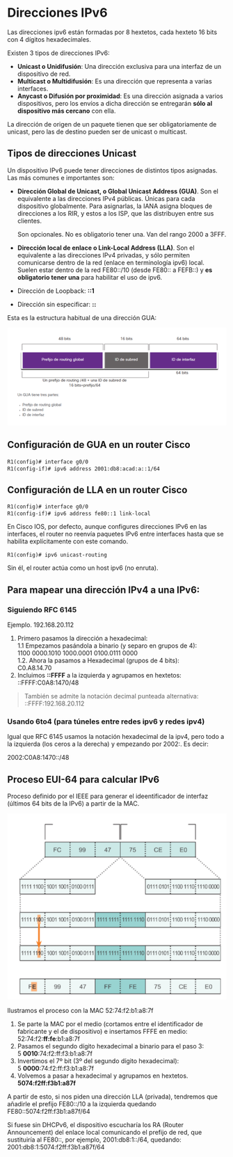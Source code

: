 # Direcciones IPv6

Las direcciones ipv6 están formadas por 8 hextetos, cada hexteto 16 bits con 4 dígitos hexadecimales. 

Existen 3 tipos de direcciones IPv6:
 - __Unicast o Unidifusión__: Una dirección exclusiva para una interfaz de un dispositivo de red. 
 - __Multicast o Multidifusión__: Es una dirección que representa a varias interfaces. 
 - __Anycast o Difusión por proximidad__: Es una dirección asignada a varios dispositivos, pero los envíos a dicha dirección se entregarán __sólo al dispositivo más cercano__ con ella. 

 La dirección de origen de un paquete tienen que ser obligatoriamente de unicast, pero las de destino pueden ser de unicast o multicast.

 ## Tipos de direcciones Unicast
 Un dispositivo IPv6 puede tener direcciones de distintos tipos asignadas. Las más comunes e importantes son:

  - __Dirección Global de Unicast, o Global Unicast Address (GUA)__. Son el equivalente a las direcciones IPv4 públicas. Únicas para cada dispositivo globalmente. Para asignarlas, la IANA asigna bloques de direcciones a los RIR, y estos a los ISP, que las distribuyen entre sus clientes. 

    Son opcionales. No es obligatorio tener una. Van del rango 2000 a 3FFF. 
  - __Dirección local de enlace o Link-Local Address (LLA)__. Son el equivalente a las direcciones IPv4 privadas, y sólo permiten comunicarse dentro de la red (enlace en terminología ipv6) local.   
    Suelen estar dentro de la red FE80::/10 (desde FE80:: a FEFB::) y __es obligatorio tener una__ para habilitar el uso de ipv6. 
 - Dirección de Loopback: __::1__
 - Dirección sin especificar: __::__

 Esta es la estructura habitual de una dirección GUA:  

![alt text](image.png)

## Configuración de GUA en un router Cisco

```
R1(config)# interface g0/0
R1(config-if)# ipv6 address 2001:db8:acad:a::1/64
```

## Configuración de LLA en un router Cisco
```
R1(config)# interface g0/0
R1(config-if)# ipv6 address fe80::1 link-local
```

En Cisco IOS, por defecto, aunque configures direcciones IPv6 en las interfaces, el router no reenvía paquetes IPv6 entre interfaces hasta que se habilita explícitamente con este comando.  
```
R1(config)# ipv6 unicast-routing
```
Sin él, el router actúa como un host ipv6 (no enruta). 

## Para mapear una dirección IPv4 a una IPv6:
### Siguiendo RFC 6145

Ejemplo. 192.168.20.112

1. Primero pasamos la dirección a hexadecimal:  
    1.1 Empezamos pasándola a binario (y separo en grupos de 4):  
    1100 0000.1010 1000.0001 0100.0111 0000  
    1.2. Ahora la pasamos a Hexadecimal (grupos de 4 bits):  
    C0.A8.14.70
2.	Incluimos __::FFFF__ a la izquierda y agrupamos en hextetos:  
::FFFF:C0A8:1470/48

>También se admite la notación decimal punteada alternativa:  
::FFFF:192.168.20.112

### Usando 6to4 (para túneles entre redes ipv6 y redes ipv4)
Igual que RFC 6145 usamos la notación hexadecimal de la ipv4, pero todo a la izquierda (los ceros a la derecha) y empezando por 2002:. Es decir:  

2002:C0A8:1470::/48

## Proceso EUI-64 para calcular IPv6
Proceso definido por el IEEE para generar el ideentificador de interfaz (últimos 64 bits de la IPv6) a partir de la MAC. 

![alt text](image-1.png)

Ilustramos el proceso con la MAC 52:74:f2:b1:a8:7f

1. Se parte la MAC por el medio (cortamos entre el identificador de fabricante y el de dispositivo) e insertamos FFFE en medio:  
    52:74:f2:__ff:fe__:b1:a8:7f
3. Pasamos el segundo dígito hexadecimal a binario para el paso 3:  
    5 __0010__:74:f2:ff:f3:b1:a8:7f
4. Invertimos el 7º bit (3º del segundo dígito hexadecimal):  
    5 __0000__:74:f2:ff:f3:b1:a8:7f
5. Volvemos a pasar a hexadecimal y agrupamos en hextetos.  
    __5074:f2ff:f3b1:a87f__

A partir de esto, si nos piden una dirección LLA (privada), tendremos que añadirle el prefijo FE80::/10 a la izquierda quedando  
FE80::5074:f2ff:f3b1:a87f/64

Si fuese sin DHCPv6, el dispositivo escucharía los RA (Router Announcement) del enlace local comunicando el prefijo de red, que sustituiría al FE80::, por ejemplo, 2001:db8:1::/64, quedando:  
2001:db8:1:5074:f2ff:f3b1:a87f/64